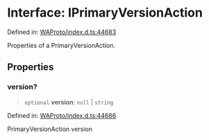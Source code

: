 # Interface: IPrimaryVersionAction

Defined in: [WAProto/index.d.ts:44683](https://github.com/Fokusdotid/Baileys/blob/3623833a320f5e60f370ef835f3de341453290f5/WAProto/index.d.ts#L44683)

Properties of a PrimaryVersionAction.

## Properties

### version?

> `optional` **version**: `null` \| `string`

Defined in: [WAProto/index.d.ts:44686](https://github.com/Fokusdotid/Baileys/blob/3623833a320f5e60f370ef835f3de341453290f5/WAProto/index.d.ts#L44686)

PrimaryVersionAction version
